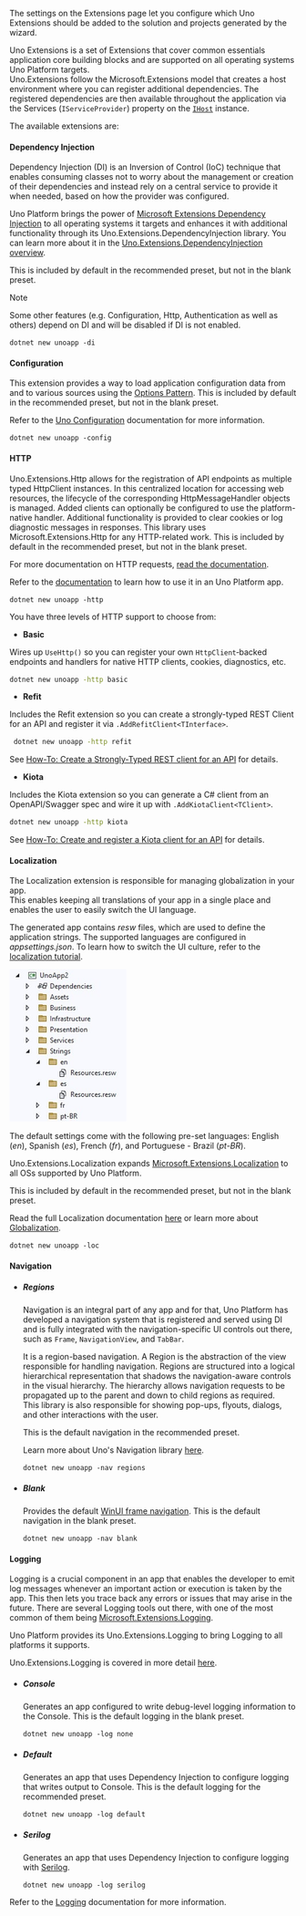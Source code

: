 The settings on the Extensions page let you configure which Uno Extensions should be added to the solution and projects generated by the wizard.

Uno Extensions is a set of Extensions that cover common essentials application core building blocks and are supported on all operating systems Uno Platform targets.  
Uno.Extensions follow the Microsoft.Extensions model that creates a host environment where you can register additional dependencies. The registered dependencies are then available throughout the application via the Services (`IServiceProvider`) property on the [`IHost`](https://learn.microsoft.com/dotnet/api/microsoft.extensions.hosting.ihost) instance.
  
The available extensions are:

#### Dependency Injection

Dependency Injection (DI) is an Inversion of Control (IoC) technique that enables consuming classes not to worry about the management or creation of their dependencies and instead rely on a central service to provide it when needed, based on how the provider was configured.  

Uno Platform brings the power of [Microsoft Extensions Dependency Injection](https://learn.microsoft.com/dotnet/core/extensions/dependency-injection) to all operating systems it targets and enhances it with additional functionality through its Uno.Extensions.DependencyInjection library. You can learn more about it in the [Uno.Extensions.DependencyInjection overview](xref:Uno.Extensions.DependencyInjection.Overview).

This is included by default in the recommended preset, but not in the blank preset.

> [!NOTE]
> Some other features (e.g. Configuration, Http, Authentication as well as others) depend on DI and will be disabled if DI is not enabled.

```dotnetcli
dotnet new unoapp -di
```

#### Configuration

This extension provides a way to load application configuration data from and to various sources using the [Options Pattern](https://learn.microsoft.com/dotnet/core/extensions/options). This is included by default in the recommended preset, but not in the blank preset.

Refer to the [Uno Configuration](xref:Uno.Extensions.Configuration.Overview) documentation for more information.

```dotnetcli
dotnet new unoapp -config
```

#### HTTP

Uno.Extensions.Http allows for the registration of API endpoints as multiple typed HttpClient instances. In this centralized location for accessing web resources, the lifecycle of the corresponding HttpMessageHandler objects is managed. Added clients can optionally be configured to use the platform-native handler. Additional functionality is provided to clear cookies or log diagnostic messages in responses. This library uses Microsoft.Extensions.Http for any HTTP-related work. This is included by default in the recommended preset, but not in the blank preset.

For more documentation on HTTP requests, [read the documentation](xref:Uno.Extensions.Http.Overview).

Refer to the [documentation](xref:Uno.Extensions.Http.Overview#Refit) to learn how to use it in an Uno Platform app.

```dotnetcli
dotnet new unoapp -http
```

You have three levels of HTTP support to choose from:

- **Basic**

Wires up `UseHttp()` so you can register your own `HttpClient`‐backed endpoints and handlers for native HTTP clients, cookies, diagnostics, etc.

```bash
dotnet new unoapp -http basic
```

- **Refit**

 Includes the Refit extension so you can create a strongly-typed REST Client for an API and register it via `.AddRefitClient<TInterface>`.

 ```bash
  dotnet new unoapp -http refit
 ```

See [How-To: Create a Strongly-Typed REST client for an API](xref:Uno.Extensions.Http.HowToRefit) for details.

- **Kiota**

 Includes the Kiota extension so you can generate a C# client from an OpenAPI/Swagger spec and wire it up with `.AddKiotaClient<TClient>`.

 ```bash
 dotnet new unoapp -http kiota
 ```

See [How-To: Create and register a Kiota client for an API](xref:Uno.Extensions.Http.HowToKiota) for details.

#### Localization

The Localization extension is responsible for managing globalization in your app.  
This enables keeping all translations of your app in a single place and enables the user to easily switch the UI language.

The generated app contains *resw* files, which are used to define the application strings. The supported languages are configured in *appsettings.json*. To learn how to switch the UI culture, refer to the [localization tutorial](xref:Uno.Extensions.Localization.HowToUseLocalization#4-update-the-ui-culture-with-localizationsettings).

![Visual Studio Solution Explorer showing localization files](../assets/localization.jpg)

The default settings come with the following pre-set languages: English (*en*), Spanish (*es*), French (*fr*), and Portuguese - Brazil (*pt-BR*).

Uno.Extensions.Localization expands [Microsoft.Extensions.Localization](https://learn.microsoft.com/dotnet/core/extensions/localization) to all OSs supported by Uno Platform.  

This is included by default in the recommended preset, but not in the blank preset.

Read the full Localization documentation [here](xref:Overview.Localization) or learn more about [Globalization](https://learn.microsoft.com/dotnet/core/extensions/globalization).

```dotnetcli
dotnet new unoapp -loc
```

#### Navigation  

- ##### Regions

  Navigation is an integral part of any app and for that, Uno Platform has developed a navigation system that is registered and served using DI and is fully integrated with the navigation-specific UI controls out there, such as `Frame`, `NavigationView`, and `TabBar`.  

  It is a region-based navigation. A Region is the abstraction of the view responsible for handling navigation. Regions are structured into a logical hierarchical representation that shadows the navigation-aware controls in the visual hierarchy. The hierarchy allows navigation requests to be propagated up to the parent and down to child regions as required.  
  This library is also responsible for showing pop-ups, flyouts, dialogs, and other interactions with the user.

  This is the default navigation in the recommended preset.

  Learn more about Uno's Navigation library [here](xref:Overview.Navigation).

  ```dotnetcli
  dotnet new unoapp -nav regions
  ```

- ##### Blank

  Provides the default [WinUI frame navigation](https://learn.microsoft.com/uwp/api/windows.ui.xaml.controls.frame). This is the default navigation in the blank preset.

  ```dotnetcli
  dotnet new unoapp -nav blank
  ```

#### Logging  

Logging is a crucial component in an app that enables the developer to emit log messages whenever an important action or execution is taken by the app. This then lets you trace back any errors or issues that may arise in the future.
There are several Logging tools out there, with one of the most common of them being [Microsoft.Extensions.Logging](https://learn.microsoft.com/dotnet/core/extensions/logging).  

Uno Platform provides its Uno.Extensions.Logging to bring Logging to all platforms it supports.

Uno.Extensions.Logging is covered in more detail [here](xref:Overview.Logging).

- ##### Console

  Generates an app configured to write debug-level logging information to the Console. This is the default logging in the blank preset.

  ```dotnetcli
  dotnet new unoapp -log none
  ```

- ##### Default

  Generates an app that uses Dependency Injection to configure logging that writes output to Console. This is the default logging for the recommended preset.

  ```dotnetcli
  dotnet new unoapp -log default
  ```

- ##### Serilog

  Generates an app that uses Dependency Injection to configure logging with [Serilog](https://github.com/serilog/serilog).

  ```dotnetcli
  dotnet new unoapp -log serilog
  ```

Refer to the [Logging](xref:Overview.Logging) documentation for more information.
